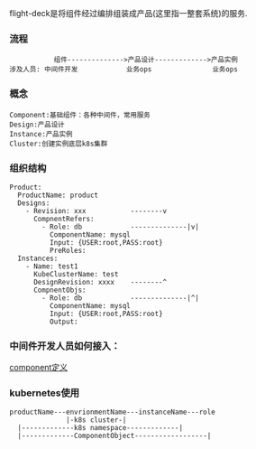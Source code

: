 flight-deck是将组件经过编排组装成产品(这里指一整套系统)的服务.

### 流程
```
           组件-------------->产品设计------------->产品实例
涉及人员: 中间件开发            业务ops               业务ops

```


### 概念
```
Component:基础组件：各种中间件，常用服务  
Design:产品设计
Instance:产品实例
Cluster:创建实例底层k8s集群
```

### 组织结构 
```
Product:
  ProductName: product
  Designs:
    - Revision: xxx           --------v
      CompnentRefers: 
        - Role: db            --------------|v|
          ComponentName: mysql
          Input: {USER:root,PASS:root}
          PreRoles: 
  Instances:
    - Name: test1
      KubeClusterName: test
      DesignRevision: xxxx    --------^
      CompnentObjs: 
        - Role: db            --------------|^|
          ComponentName: mysql
          Input: {USER:root,PASS:root}
          Output: 
```

### 中间件开发人员如何接入： 
[component定义](./components/README.md)  

### kubernetes使用  
```
productName---envrionmentName---instanceName---role
              |-k8s cluster-|               
  |-------------k8s namespace-------------|
  |-------------ComponentObject------------------|
```
